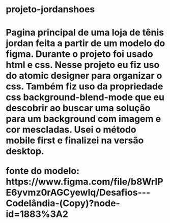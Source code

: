 <h1> projeto-jordanshoes <h1>

<p> Pagina principal de uma loja de tênis jordan feita a partir de um modelo do figma. Durante o projeto foi usado html e css. Nesse projeto eu fiz uso do atomic designer para organizar o css. Também fiz uso da propriedade css background-blend-mode que eu descobrir ao buscar uma solução para um background com imagem e cor mescladas. Usei o método mobile first e finalizei na versão desktop.<p>

<p> fonte do modelo: https://www.figma.com/file/b8WrIPE6yvmz0rAGCyewlq/Desafios---Codelândia-(Copy)?node-id=1883%3A2<p>
